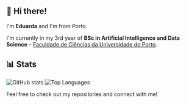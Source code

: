 ## 👋 Hi there!

I'm **Eduarda** and I'm from Porto.  

I'm currently in my 3rd year of **BSc in Artificial Intelligence and Data Science** – [Faculdade de Ciências da Universidade do Porto](https://www.up.pt/portal/pt/fcup/).


## 📊 Stats

![GitHub stats](https://github-readme-stats.vercel.app/api?username=0duda&show_icons=true&theme=tokyonight&cache_seconds=60&v=2)
![Top Languages](https://github-readme-stats.vercel.app/api/top-langs/?username=0duda&layout=compact&theme=tokyonight&cache_seconds=60&v=2)




Feel free to check out my repositories and connect with me!


<!--
**0duda/0duda** is a ✨ _special_ ✨ repository because its `README.md` (this file) appears on your GitHub profile.

Here are some ideas to get you started:

- 🔭 I’m currently working on ...
- 🌱 I’m currently learning ...
- 👯 I’m looking to collaborate on ...
- 🤔 I’m looking for help with ...
- 💬 Ask me about ...
- 📫 How to reach me: ...
- 😄 Pronouns: ...
- ⚡ Fun fact: ...
-->
